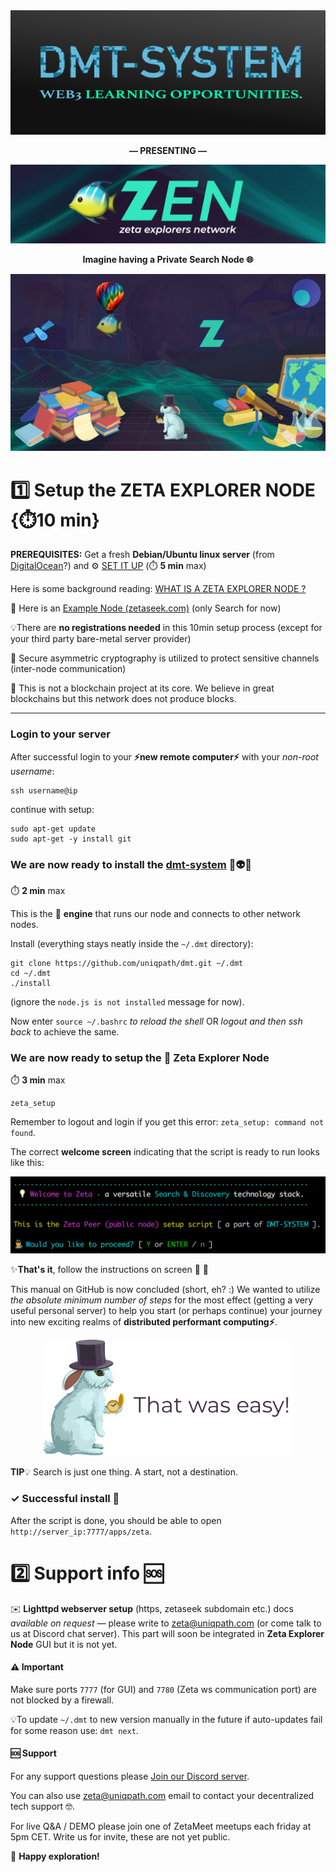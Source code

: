 <img src="help/img/dmt_banner.png">

<p align="center"><b>— PRESENTING —</b></p>

<img src="help/img/ZEN.png">

<p align="center"><b>Imagine having a Private Search Node 🌐</b></p>

<img src="help/img/zeta_explorers.jpg">

# 1️⃣ **Setup the ZETA EXPLORER NODE** {⏱️10 min}

**PREREQUISITES:** Get a fresh **Debian/Ubuntu linux server** (from [DigitalOcean](https://www.digitalocean.com/)?) and ⚙️ [SET IT UP](./help/SERVER_SETUP.md) (⏱️ **5 min** max)

Here is some background reading: [WHAT IS A ZETA EXPLORER NODE ?](./help/ZETA_BACKGROUND.md)

🔎 Here is an [Example Node (zetaseek.com)](https://zetaseek.com) (only Search for now)

💡There are **no registrations needed** in this 10min setup process (except for your third party bare-metal server provider)

🔐 Secure asymmetric cryptography is utilized to protect sensitive channels (inter-node communication)

🔗 This is not a blockchain project at its core. We believe in great blockchains but this network does not produce blocks.

---

### Login to your server

After successful login to your **⚡new remote computer⚡** with your *non-root username*:

```
ssh username@ip
```

 continue with setup:

```
sudo apt-get update
sudo apt-get -y install git
```

### **We are now ready** to install the [dmt-system](https://dmt-system.com) 👋👽🚀

⏱️ **2 min** max

This is the 🚂 **engine** that runs our node and connects to other network nodes.

Install (everything stays neatly inside the `~/.dmt` directory):

```
git clone https://github.com/uniqpath/dmt.git ~/.dmt
cd ~/.dmt
./install
```

(ignore the `node.js is not installed` message for now).

Now enter `source ~/.bashrc` *to reload the shell* OR *logout and then ssh back* to achieve the same.

### **We are now ready** to setup the 🐠 **Zeta Explorer Node**

⏱️ **3 min** max

```
zeta_setup
```

Remember to logout and login if you get this error: `zeta_setup: command not found`.

The correct **welcome screen** indicating that the script is ready to run looks like this:

![zeta_setup](./help/img/zeta_setup.png)

✨**That's it**, follow the instructions on screen 👣 🐇

This manual on GitHub is now concluded (short, eh? :) We wanted to utilize *the absolute minimum number of steps* for the most effect (getting a very useful personal server) to help you start (or perhaps continue) your journey into new exciting realms of **distributed performant computing⚡**.

<p align="center">
  <img src="./help/img/rabbit_easy.png" width="400px">
</p>

**TIP**💡 Search is just one thing. A start, not a destination.

### ✓ Successful install 🎉

After the script is done, you should be able to open `http://server_ip:7777/apps/zeta`.

# 2️⃣ Support info 🆘

✉️ **Lighttpd webserver setup** (https, zetaseek subdomain etc.) docs *available on request* — please write to zeta@uniqpath.com (or come talk to us at Discord chat server). This part will soon be integrated in **Zeta Explorer Node** GUI but it is not yet.

#### ⚠️ Important

Make sure ports `7777` (for GUI) and `7780` (Zeta ws communication port) are not blocked by a firewall.

💡To update `~/.dmt` to new version manually in the future if auto-updates fail for some reason use: `dmt next`.

#### 🆘 Support

For any support questions please [Join our Discord server](https://discord.com/invite/XvJzmtF).

You can also use zeta@uniqpath.com email to contact your decentralized tech support 🤓.

For live Q&A / DEMO please join one of ZetaMeet meetups each friday at 5pm CET. Write us for invite, these are not yet public.

🐠 **Happy exploration!**
